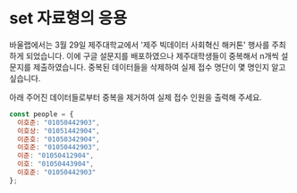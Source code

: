 # set 자료형의 응용
바울랩에서는 3월 29일 제주대학교에서 '제주 빅데이터 사회혁신 해커톤' 행사를 주최하게 되었습니다.
이에 구글 설문지를 배포하였으나 제주대학생들이 중복해서 n개씩 설문지를 제출하였습니다. 
중복된 데이터들을 삭제하여 실제 접수 명단이 몇 명인지 알고 싶습니다.

아래 주어진 데이터들로부터 중복을 제거하여 실제 접수 인원을 출력해 주세요.

```js
const people = {
  이호준: "01050442903",
  이호상: "01051442904",
  이준호: "01050342904",
  이호준: "01050442903",
  이준: "01050412904",
  이호: "01050443904",
  이호준: "01050442903"
};
```